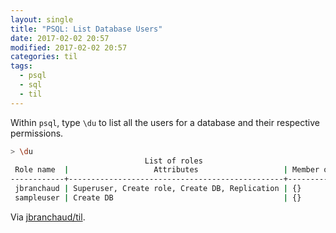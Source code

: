 ```yaml
---
layout: single
title: "PSQL: List Database Users"
date: 2017-02-02 20:57
modified: 2017-02-02 20:57
categories: til
tags:
  - psql
  - sql
  - til
---
```


Within `psql`, type `\du` to list all the users for a database and their
respective permissions.

```bash
> \du
                              List of roles
 Role name  |                   Attributes                   | Member of
------------+------------------------------------------------+-----------
 jbranchaud | Superuser, Create role, Create DB, Replication | {}
 sampleuser | Create DB                                      | {}
 ```

Via [jbranchaud/til](https://github.com/jbranchaud/til).
